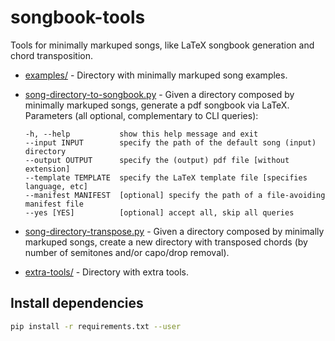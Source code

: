 # songbook-tools

Tools for minimally markuped songs, like LaTeX songbook generation and chord transposition.

- [examples/](examples/) - Directory with minimally markuped song examples.

- [song-directory-to-songbook.py](song-directory-to-songbook.py) - Given a directory composed by minimally markuped songs, generate a pdf songbook via LaTeX. Parameters (all optional, complementary to CLI queries):
   ```
   -h, --help           show this help message and exit
   --input INPUT        specify the path of the default song (input) directory
   --output OUTPUT      specify the (output) pdf file [without extension]
   --template TEMPLATE  specify the LaTeX template file [specifies language, etc]
   --manifest MANIFEST  [optional] specify the path of a file-avoiding manifest file
   --yes [YES]          [optional] accept all, skip all queries
   ```

- [song-directory-transpose.py](song-directory-transpose.py) - Given a directory composed by minimally markuped songs, create a new directory with transposed chords (by number of semitones and/or capo/drop removal).

- [extra-tools/](extra-tools/) - Directory with extra tools.


## Install dependencies

```bash
pip install -r requirements.txt --user
```
